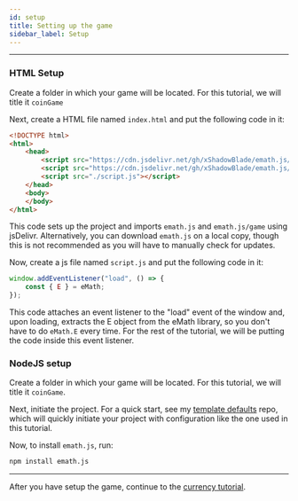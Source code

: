 ```yaml
---
id: setup
title: Setting up the game
sidebar_label: Setup
---
```


---

### HTML Setup

Create a folder in which your game will be located. For this tutorial, we will title it ``coinGame``

Next, create a HTML file named ``index.html`` and put the following code in it:

```html
<!DOCTYPE html>
<html>
	<head>
		<script src="https://cdn.jsdelivr.net/gh/xShadowBlade/emath.js/dist/main/eMath.js"></script>
        <script src="https://cdn.jsdelivr.net/gh/xShadowBlade/emath.js/dist/game/eMath.game.js"></script>
		<script src="./script.js"></script>
	</head>
	<body>
	</body>
</html>
```

This code sets up the project and imports ``emath.js`` and ``emath.js/game`` using jsDelivr. Alternatively, you can download ``emath.js`` on a local copy, though this is not recommended as you will have to manually check for updates.

Now, create a js file named ``script.js`` and put the following code in it:

```js
window.addEventListener("load", () => {
    const { E } = eMath;
});
```

This code attaches an event listener to the "load" event of the window and, upon loading, extracts the E object from the eMath library, so you don't have to do ``eMath.E`` every time. For the rest of the tutorial, we will be putting the code inside this event listener.

### NodeJS setup

Create a folder in which your game will be located. For this tutorial, we will title it ``coinGame``.

Next, initiate the project. For a quick start, see my [template defaults](https://github.com/xShadowBlade/template-defaults) repo, which will quickly initiate your project with configuration like the one used in this tutorial.

<!-- Next, init the project. For a quick setup, run:

```bash
npm init -y
``` -->

Now, to install ``emath.js``, run:

```bash
npm install emath.js
```

---

After you have setup the game, continue to the [currency tutorial](./currency).
